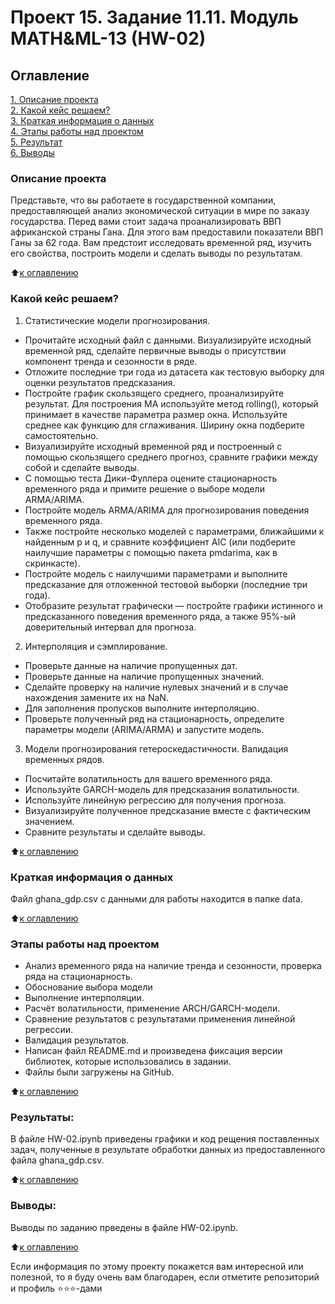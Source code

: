 # Проект 15. Задание 11.11. Модуль MATH&ML-13 (HW-02)

## Оглавление  
[1. Описание проекта](.README.md#Описание-проекта)  
[2. Какой кейс решаем?](.README.md#Какой-кейс-решаем)  
[3. Краткая информация о данных](.README.md#Краткая-информация-о-данных)  
[4. Этапы работы над проектом](.README.md#Этапы-работы-над-проектом)  
[5. Результат](.README.md#Результат)    
[6. Выводы](.README.md#Выводы) 

### Описание проекта    
Представьте, что вы работаете в государственной компании, предоставляющей анализ экономической ситуации в мире по заказу государства.
Перед вами стоит задача проанализировать ВВП африканской страны Гана. Для этого вам предоставили показатели ВВП Ганы за 62 года. Вам предстоит исследовать временной ряд, изучить его свойства, построить модели и сделать выводы по результатам.

:arrow_up:[к оглавлению](_)


### Какой кейс решаем?
1. Статистические модели прогнозирования.
- Прочитайте исходный файл с данными. Визуализируйте исходный временной ряд, сделайте первичные выводы о     присутствии компонент тренда и сезонности в ряде.
- Отложите последние три года из датасета как тестовую выборку для оценки результатов предсказания.
- Постройте график скользящего среднего, проанализируйте результат. Для построения MA используйте метод rolling(), который принимает в качестве параметра размер окна. Используйте среднее как функцию для сглаживания. Ширину окна подберите самостоятельно.
- Визуализируйте исходный временной ряд и построенный с помощью скользящего среднего прогноз, сравните графики между собой и сделайте выводы.
- С помощью теста Дики-Фуллера оцените стационарность временного ряда и примите решение о выборе модели ARMA/ARIMA.
- Постройте модель ARMA/ARIMA для прогнозирования поведения временного ряда.
- Также постройте несколько моделей с параметрами, ближайшими к найденным p и q, и сравните коэффициент AIC (или подберите наилучшие параметры с помощью пакета pmdarima, как в скринкасте).
- Постройте модель с наилучшими параметрами и выполните предсказание для отложенной тестовой выборки (последние три года).
- Отобразите результат графически — постройте графики истинного и предсказанного поведения временного ряда, а также 95%-ый доверительный интервал для прогноза.
2. Интерполяция и сэмплирование.
- Проверьте данные на наличие пропущенных дат.
- Проверьте данные на наличие пропущенных значений.
- Сделайте проверку на наличие нулевых значений и в случае нахождения замените их на NaN.
- Для заполнения пропусков выполните интерполяцию.
- Проверьте полученный ряд на стационарность, определите параметры модели (ARIMA/ARMA) и запустите модель.
3. Модели прогнозирования гетероскедастичности. Валидация временных рядов.
- Посчитайте волатильность для вашего временного ряда.
- Используйте GARCH-модель для предсказания волатильности.
- Используйте линейную регрессию для получения прогноза.
- Визуализируйте полученное предсказание вместе с фактическим значением.
- Сравните результаты и сделайте выводы.

:arrow_up:[к оглавлению](.README.md#Оглавление)


### Краткая информация о данных
Файл ghana_gdp.csv с данными для работы находится в папке data.
  
:arrow_up:[к оглавлению](.README.md#Оглавление)


### Этапы работы над проектом
- Анализ временного ряда на наличие тренда и сезонности, проверка ряда на стационарность.
- Обоснование выбора модели
- Выполнение интерполяции.
- Расчёт волатильности, применение ARCH/GARCH-модели.
- Сравнение результатов с результатами применения линейной регрессии.
- Валидация результатов.
- Написан файл README.md и произведена фиксация версии библиотек, которые использовались в задании.
- Файлы были загружены на GitHub.

:arrow_up:[к оглавлению](.README.md#Оглавление)


### Результаты:
В файле HW-02.ipynb приведены графики и код рещения поставленных задач, полученные в результате обработки данных из предоставленного файла ghana_gdp.csv.

:arrow_up:[к оглавлению](.README.md#Оглавление)


### Выводы:
Выводы по заданию прведены в файле HW-02.ipynb.

:arrow_up:[к оглавлению](.README.md#Оглавление)


Если информация по этому проекту покажется вам интересной или полезной, то я буду очень вам благодарен, если отметите репозиторий и профиль ⭐️⭐️⭐️-дами